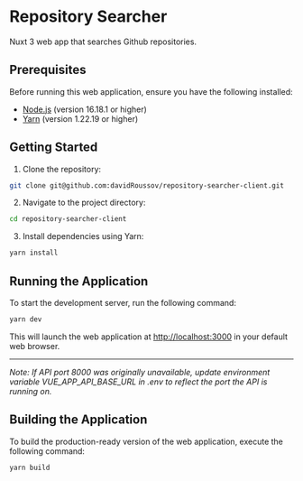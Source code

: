 # Repository Searcher

Nuxt 3 web app that searches Github repositories.

## Prerequisites

Before running this web application, ensure you have the following installed:

- [Node.js](https://nodejs.org/en/) (version 16.18.1 or higher)
- [Yarn](https://yarnpkg.com/) (version 1.22.19 or higher)

## Getting Started

1. Clone the repository:

```bash
git clone git@github.com:davidRoussov/repository-searcher-client.git
```

2. Navigate to the project directory:

```bash
cd repository-searcher-client
```

3. Install dependencies using Yarn:

```bash
yarn install
```

## Running the Application

To start the development server, run the following command:

```bash
yarn dev
```

This will launch the web application at [http://localhost:3000](http://localhost:3000) in your default web browser.

---

*Note: If API port 8000 was originally unavailable, update environment variable VUE_APP_API_BASE_URL in .env to reflect the port the API is running on.*

## Building the Application

To build the production-ready version of the web application, execute the following command:

```bash
yarn build
```

